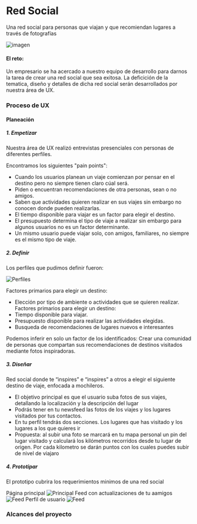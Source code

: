 # Red Social

Una red social para personas que viajan y que recomiendan lugares a través de fotografías

![imagen](assets/images/socialNet.jpg)

#### El reto:
Un empresario se ha acercado a nuestro equipo de desarrollo para darnos la tarea de crear una red social que sea exitosa. La deficición de la tematica, diseño y detalles de dicha red social serán desarrollados por nuestra área de UX.

### Proceso de UX
#### Planeación
##### 1. Empetizar
Nuestra área de UX realizó entrevistas presenciales con personas de diferentes perfiles.

Encontramos los siguientes "pain points":

* Cuando los usuarios planean un viaje comienzan por pensar en el destino pero no siempre tienen claro cúal será.
* Piden o encuentran recomendaciones de otra personas, sean o no amigos.
* Saben que actividades quieren realizar en sus viajes sin embargo no conocen donde pueden realizarlas.
* El tiempo disponible para viajar es un factor para elegir el destino.
* El presupuesto determina el tipo de viaje a realizar sin embargo para algunos usuarios no es un factor determinante.
* Un mismo usuario puede viajar solo, con amigos, familiares, no siempre es el mismo tipo de viaje.

##### 2. Definir
Los perfiles que pudimos definir fueron:

![Perfiles](assets/images/perfiles.png)

Factores primarios para elegir un destino:
* Elección por tipo de ambiente o actividades que se quieren realizar.
Factores primarios para elegir un destino:
* Tiempo disponible para viajar.
* Presupuesto disponible para realizar las actividades elegidas.
* Busqueda de recomendaciones de lugares nuevos e interesantes

Podemos inferir en solo un factor de los identificados:
Crear una comunidad de personas que compartan sus recomendaciones de destinos visitados mediante fotos inspiradoras.

##### 3. Diseñar

Red social donde te “inspires” e “inspires” a otros a elegir el siguiente destino de viaje, enfocada a mochileros.
* El objetivo principal es que el usuario suba fotos de sus viajes, detallando la localización y la descripción del lugar
* Podrás tener en tu newsfeed las fotos de los viajes y los lugares visitados por tus contactos.
* En tu perfil tendrás dos secciones. Los lugares que has visitado y los lugares a los que quieres ir
* Propuesta: al subir una foto se marcará en tu mapa personal un pin del lugar visitado y calculará los kilómetros recorridos desde tu lugar de origen. Por cada kilometro se darán puntos con los cuales puedes subir de nivel de viajaro

##### 4. Prototipar
El prototipo cubrira los requerimientos minimos de una red social

Página principal
![Principal](assets/images/inicio.jpg)
Feed con actualizaciones de tu aamigos
![Feed](assets/images/feed.jpg)
Perfil de usuario
![Feed](assets/images/perfil.jpg)

### Alcances del proyecto
